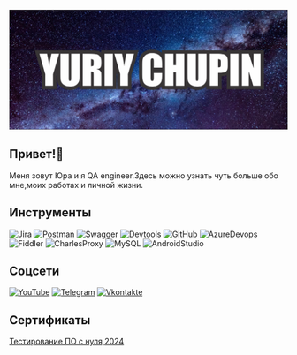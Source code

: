 [![Header](https://github.com/SpaceEngineer-RU/SpaceEngineer-RU/blob/main/assets/%D0%91%D0%B0%D0%BD%D0%BD%D0%B5%D1%80%20%D0%B3%D0%B8%D1%82%20%D1%85%D0%B0%D0%B1.png)](https://www.youtube.com/@crossoutbangog)

## Привет!👋

Меня зовут Юра и я QA engineer.Здесь можно узнать чуть больше обо мне,моих работах и личной жизни.

## Инструменты

![Jira](https://img.shields.io/badge/-Jira-090909?style=for-the-badge&logo=jira&logoColor=#0052CC)
![Postman](https://img.shields.io/badge/-Postman-090909?style=for-the-badge&logo=postman&logoColor=#FF6C37)
![Swagger](https://img.shields.io/badge/-Swagger-090909?style=for-the-badge&logo=swagger&logoColor=#85EA2D)
![Devtools](https://img.shields.io/badge/-Devtools-090909?style=for-the-badge&logo=GoogleChrome&logoColor=#4285F4)
![GitHub](https://img.shields.io/badge/-GitHub-090909?style=for-the-badge&logo=GitHub&logoColor=#181717)
![AzureDevops](https://img.shields.io/badge/AzureDevops-090909?style=for-the-badge&logo=devdotto&logoColor=#003E54)
![Fiddler](https://img.shields.io/badge/Fiddler-090909?style=for-the-badge&logo=jsfiddle&logoColor=#0084FF)
![CharlesProxy](https://img.shields.io/badge/CharlesProxy-090909?style=for-the-badge&logo=charles&logoColor=#F3F5F5)
![MySQL](https://img.shields.io/badge/MySQL-090909?style=for-the-badge&logo=mysql&logoColor=#4479A1)
![AndroidStudio](https://img.shields.io/badge/AndroidStudio-090909?style=for-the-badge&logo=androidstudio&logoColor=#3DDC84)

## Соцсети

[![YouTube](https://img.shields.io/badge/YouTube-090909?style=for-the-badge&logo=youtube&logoColor=#FF0000)](https://www.youtube.com/@crossoutbangog/featured)
[![Telegram](https://img.shields.io/badge/Telegram-090909?style=for-the-badge&logo=telegram&logoColor=#26A5E4)](https://t.me/Hakermylife)
[![Vkontakte](https://img.shields.io/badge/Vkontakte-090909?style=for-the-badge&logo=vk&logoColor=#0077FF)](https://vk.com/bangogcom)

## Сертификаты

[Тестирование ПО с нуля,2024](https://stepik.org/cert/2644454)